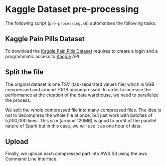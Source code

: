 # Kaggle Dataset pre-processing

The following script (`pre-processing.sh`) automatises the following tasks:

## Kaggle Pain Pills Dataset
To download the [Kaggle Pain Pills Dataset](https://www.kaggle.com/paultimothymooney/pain-pills-in-the-usa/version/2) requires to create a login and a programmatic access to [Kaggle](https://www.kaggle.com) API.

## Split the file
The original dataset is one TSV (tab-separated values file) which is 6GB compressed and around 70GB uncompressed.
In order to increase the performance at the creation of the data warehouse, we need to parallelize the process.

We split the whole compressed file into many compressed files. The idea is not to decompress the whole file at once, but just work with batches of 5,000,000 lines. This size (around 120MB) is good to profit of the parallel nature of Spark but in this case, we will use it as one hour of data. 

## Upload
Finally, we upload each compressed part into AWS S3 using the aws Command Line Interface.